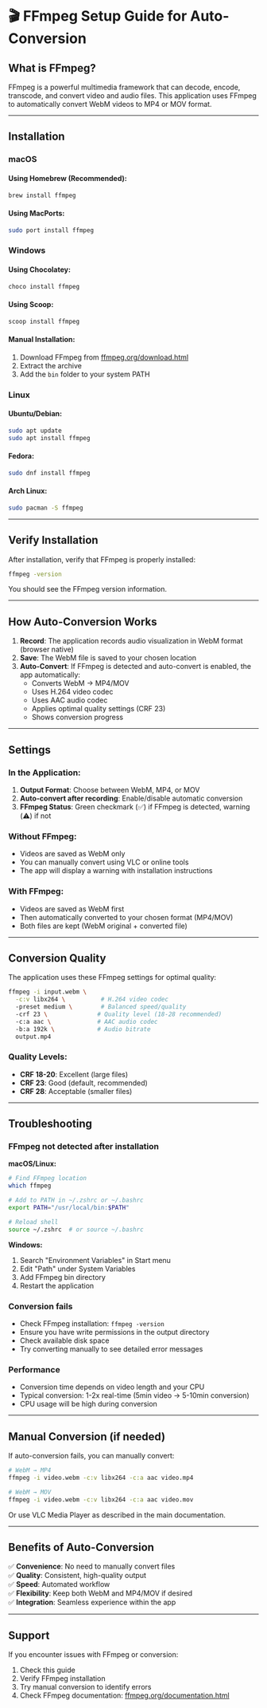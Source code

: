 # 🎬 FFmpeg Setup Guide for Auto-Conversion

## What is FFmpeg?

FFmpeg is a powerful multimedia framework that can decode, encode, transcode, and convert video and audio files. This application uses FFmpeg to automatically convert WebM videos to MP4 or MOV format.

---

## Installation

### macOS

#### Using Homebrew (Recommended):
```bash
brew install ffmpeg
```

#### Using MacPorts:
```bash
sudo port install ffmpeg
```

### Windows

#### Using Chocolatey:
```bash
choco install ffmpeg
```

#### Using Scoop:
```bash
scoop install ffmpeg
```

#### Manual Installation:
1. Download FFmpeg from [ffmpeg.org/download.html](https://ffmpeg.org/download.html)
2. Extract the archive
3. Add the `bin` folder to your system PATH

### Linux

#### Ubuntu/Debian:
```bash
sudo apt update
sudo apt install ffmpeg
```

#### Fedora:
```bash
sudo dnf install ffmpeg
```

#### Arch Linux:
```bash
sudo pacman -S ffmpeg
```

---

## Verify Installation

After installation, verify that FFmpeg is properly installed:

```bash
ffmpeg -version
```

You should see the FFmpeg version information.

---

## How Auto-Conversion Works

1. **Record**: The application records audio visualization in WebM format (browser native)
2. **Save**: The WebM file is saved to your chosen location
3. **Auto-Convert**: If FFmpeg is detected and auto-convert is enabled, the app automatically:
   - Converts WebM → MP4/MOV
   - Uses H.264 video codec
   - Uses AAC audio codec
   - Applies optimal quality settings (CRF 23)
   - Shows conversion progress

---

## Settings

### In the Application:

1. **Output Format**: Choose between WebM, MP4, or MOV
2. **Auto-convert after recording**: Enable/disable automatic conversion
3. **FFmpeg Status**: Green checkmark (✅) if FFmpeg is detected, warning (⚠️) if not

### Without FFmpeg:
- Videos are saved as WebM only
- You can manually convert using VLC or online tools
- The app will display a warning with installation instructions

### With FFmpeg:
- Videos are saved as WebM first
- Then automatically converted to your chosen format (MP4/MOV)
- Both files are kept (WebM original + converted file)

---

## Conversion Quality

The application uses these FFmpeg settings for optimal quality:

```bash
ffmpeg -i input.webm \
  -c:v libx264 \          # H.264 video codec
  -preset medium \        # Balanced speed/quality
  -crf 23 \              # Quality level (18-28 recommended)
  -c:a aac \             # AAC audio codec
  -b:a 192k \            # Audio bitrate
  output.mp4
```

### Quality Levels:
- **CRF 18-20**: Excellent (large files)
- **CRF 23**: Good (default, recommended)
- **CRF 28**: Acceptable (smaller files)

---

## Troubleshooting

### FFmpeg not detected after installation

**macOS/Linux:**
```bash
# Find FFmpeg location
which ffmpeg

# Add to PATH in ~/.zshrc or ~/.bashrc
export PATH="/usr/local/bin:$PATH"

# Reload shell
source ~/.zshrc  # or source ~/.bashrc
```

**Windows:**
1. Search "Environment Variables" in Start menu
2. Edit "Path" under System Variables
3. Add FFmpeg bin directory
4. Restart the application

### Conversion fails

- Check FFmpeg installation: `ffmpeg -version`
- Ensure you have write permissions in the output directory
- Check available disk space
- Try converting manually to see detailed error messages

### Performance

- Conversion time depends on video length and your CPU
- Typical conversion: 1-2x real-time (5min video → 5-10min conversion)
- CPU usage will be high during conversion

---

## Manual Conversion (if needed)

If auto-conversion fails, you can manually convert:

```bash
# WebM → MP4
ffmpeg -i video.webm -c:v libx264 -c:a aac video.mp4

# WebM → MOV
ffmpeg -i video.webm -c:v libx264 -c:a aac video.mov
```

Or use VLC Media Player as described in the main documentation.

---

## Benefits of Auto-Conversion

✅ **Convenience**: No need to manually convert files  
✅ **Quality**: Consistent, high-quality output  
✅ **Speed**: Automated workflow  
✅ **Flexibility**: Keep both WebM and MP4/MOV if desired  
✅ **Integration**: Seamless experience within the app  

---

## Support

If you encounter issues with FFmpeg or conversion:
1. Check this guide
2. Verify FFmpeg installation
3. Try manual conversion to identify errors
4. Check FFmpeg documentation: [ffmpeg.org/documentation.html](https://ffmpeg.org/documentation.html)

